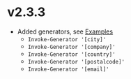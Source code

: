 # v2.3.3

- Added generators, see [Examples](./Examples)
    -  `Invoke-Generator '[city]'`
    -  `Invoke-Generator '[company]'`
    -  `Invoke-Generator '[country]'`
    -  `Invoke-Generator '[postalcode]'`
    -  `Invoke-Generator '[email]'`
    
